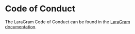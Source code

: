 # Code of Conduct

The LaraGram Code of Conduct can be found in the [LaraGram documentation](https://laraxgram.github.io/contributions.html#code-of-conduct).